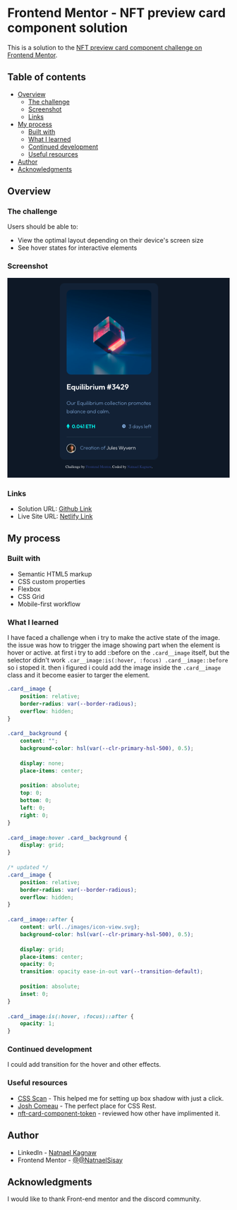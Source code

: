 # Frontend Mentor - NFT preview card component solution

This is a solution to the [NFT preview card component challenge on Frontend Mentor](https://www.frontendmentor.io/challenges/nft-preview-card-component-SbdUL_w0U).

## Table of contents

- [Overview](#overview)
  - [The challenge](#the-challenge)
  - [Screenshot](#screenshot)
  - [Links](#links)
- [My process](#my-process)
  - [Built with](#built-with)
  - [What I learned](#what-i-learned)
  - [Continued development](#continued-development)
  - [Useful resources](#useful-resources)
- [Author](#author)
- [Acknowledgments](#acknowledgments)

## Overview

### The challenge

Users should be able to:

- View the optimal layout depending on their device's screen size
- See hover states for interactive elements

### Screenshot

![Desktop](./screenshot/desktop.png)

### Links

- Solution URL: [Github Link](https://github.com/NatnaelSisay/nft-preview-card-component-main)
- Live Site URL: [Netlify Link](https://loquacious-syrniki-630ed1.netlify.app/)

## My process

### Built with

- Semantic HTML5 markup
- CSS custom properties
- Flexbox
- CSS Grid
- Mobile-first workflow

### What I learned

I have faced a challenge when i try to make the active state of the image.
the issue was how to trigger the image showing part when the element is hover or active.
at first i try to add ::before on the `.card__image` itself, but the selector didn't work
`.car__image:is(:hover, :focus) .card__image::before` so i stoped it. then i figured i could add the image inside the `.card__image` class and it become easier to targer the element.

```css
.card__image {
	position: relative;
	border-radius: var(--border-radious);
	overflow: hidden;
}

.card__background {
	content: "";
	background-color: hsl(var(--clr-primary-hsl-500), 0.5);

	display: none;
	place-items: center;

	position: absolute;
	top: 0;
	bottom: 0;
	left: 0;
	right: 0;
}

.card__image:hover .card__background {
	display: grid;
}

/* updated */
.card__image {
	position: relative;
	border-radius: var(--border-radious);
	overflow: hidden;
}

.card__image::after {
	content: url(../images/icon-view.svg);
	background-color: hsl(var(--clr-primary-hsl-500), 0.5);

	display: grid;
	place-items: center;
	opacity: 0;
	transition: opacity ease-in-out var(--transition-default);

	position: absolute;
	inset: 0;
}

.card__image:is(:hover, :focus)::after {
	opacity: 1;
}
```

### Continued development

I could add transition for the hover and other effects.

### Useful resources

- [CSS Scan](https://getcssscan.com/css-box-shadow-examples) - This helped me for setting up box shadow with just a click.
- [Josh Comeau](https://www.joshwcomeau.com/css/custom-css-reset/) - The perfect place for CSS Rest.
- [nft-card-component-token](https://github.com/Felix221123/nft-card-component-token/tree/main) - reviewed how other have implimented it.

## Author

- LinkedIn - [Natnael Kagnaw](https://www.linkedin.com/in/natnael-kagnaw/)
- Frontend Mentor - [@@NatnaelSisay](https://www.frontendmentor.io/profile/NatnaelSisay)

## Acknowledgments

I would like to thank Front-end mentor and the discord community.
